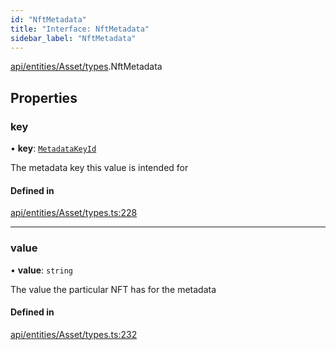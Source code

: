 ```yaml
---
id: "NftMetadata"
title: "Interface: NftMetadata"
sidebar_label: "NftMetadata"
---
```


[api/entities/Asset/types](../../../../../../modules/API/Entities/Asset/Types/Types.md).NftMetadata

## Properties

### key

• **key**: [`MetadataKeyId`](../../../../../../modules/API/Entities/Asset/Types/Types.md#metadatakeyid)

The metadata key this value is intended for

#### Defined in

[api/entities/Asset/types.ts:228](https://github.com/PolymeshAssociation/polymesh-sdk/blob/5b946f904/src/api/entities/Asset/types.ts#L228)

___

### value

• **value**: `string`

The value the particular NFT has for the metadata

#### Defined in

[api/entities/Asset/types.ts:232](https://github.com/PolymeshAssociation/polymesh-sdk/blob/5b946f904/src/api/entities/Asset/types.ts#L232)
